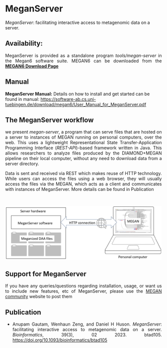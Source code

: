 # MeganServer

<i>MeganServer</i>: facilitating interactive access to metagenomic data on a server.

## Availability: 

<div align="justify">MeganServer is provided as a standalone program <i>tools/megan-server</i> in the Megan6 software suite. MEGAN6 can be downloaded from the  <a href="http://software-ab.cs.uni-tuebingen.de/download/megan6/welcome.html"><b>MEGAN6 Download Page</b></a> </div>

## Manual

<b>MeganServer Manual:</b> Details on how to install and get started can be found in manual: https://software-ab.cs.uni-tuebingen.de/download/megan6/User_Manual_for_MeganServer.pdf


## The MeganServer workflow

<div align="justify">we present <i>megan-server</i>, a program that can serve files that are hosted on a server to instances of MEGAN running on personal computers, over the web. This uses a lightweight Representational State Transfer-Application Programming Interface (<i>REST-API</i>)-based framework 
written in Java.
This allows researchers to analyze files produced by the DIAMOND+MEGAN pipeline on their local computer, without any need to download data from a server directory.

Data is sent and received via REST which makes reuse of HTTP technology. While users can access the files using a web browser, they will usually access the files via the MEGAN, which acts as a client and communicates with instances of MeganServer. More details can be found in Publication</div> <br>


![image](workflow.jpg)


##  Support for MeganServer
<div align="justify">If you have any queries/questions regarding installation, usage, or want us to include new features, etc of  MeganServer, please use the <a href="http://megan.cs.uni-tuebingen.de/">MEGAN community</a> website to post them<div align="justify"> 


## Publication 

- Anupam Gautam, Wenhaun Zeng, and Daniel H Huson. <i>MeganServer</i>: facilitating interactive access to metagenomic data on a server. *Bioinformatics*, 39(3), 02 2023. btad105. https://doi.org/10.1093/bioinformatics/btad105
